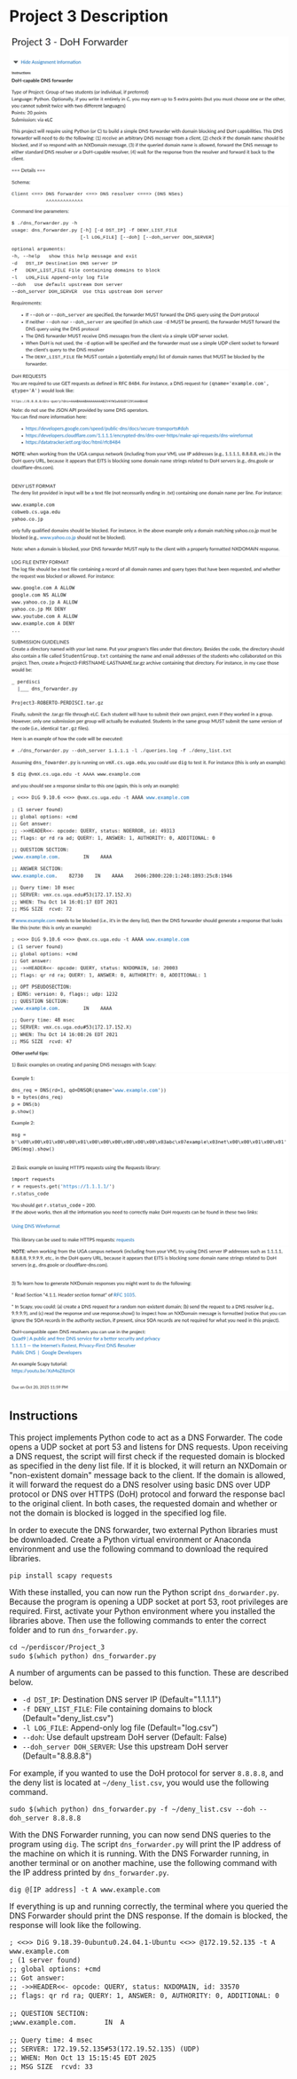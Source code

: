 # Project 3 Description
<p align="center">
  <img src="img/Description_1.png" /><br>
  <img src="img/Description_2.png" /><br>
  <img src="img/Description_3.png" /><br>
  <img src="img/Description_4.png" /><br>
  <img src="img/Description_5.png" /><br>
  <img src="img/Description_6.png" /><br>
  <img src="img/Description_7.png" /><br>
  <img src="img/Description_8.png" />
</p>

## Instructions
This project implements Python code to act as a DNS Forwarder. The code opens a UDP socket at port 53 and listens for DNS requests. Upon receiving a DNS request, the script will first check if the requested domain is blocked as specified in the deny list file. If it is blocked, it will return an NXDomain or "non-existent domain" message back to the client. If the domain is allowed, it will forward the request do a DNS resolver using basic DNS over UDP protocol or DNS over HTTPS (DoH) protocol and forward the response bacl to the original client. In both cases, the requested domain and whether or not the domain is blocked is logged in the specified log file.

In order to execute the DNS forwarder, two external Python libraries must be downloaded. Create a Python virtual environment or Anaconda environment and use the following command to download the required libraries.

    pip install scapy requests

With these installed, you can now run the Python script `dns_dorwarder.py`. Because the program is opening a UDP socket at port 53, root privileges are required. First, activate your Python environment where you installed the libraries above. Then use the following commands to enter the correct folder and to run `dns_forwarder.py`.

    cd ~/perdiscor/Project_3
    sudo $(which python) dns_forwarder.py

A number of arguments can be passed to this function. These are described below.

* `-d DST_IP`: Destination DNS server IP  (Default="1.1.1.1")
* `-f DENY_LIST_FILE`: File containing domains to block  (Default="deny_list.csv")
* `-l LOG_FILE`: Append-only log file  (Default="log.csv")
* `--doh`: Use default upstream DoH server  (Default: False)
* `--doh_server DOH_SERVER`: Use this upstream DoH server  (Default="8.8.8.8")

For example, if you wanted to use the DoH protocol for server `8.8.8.8`, and the deny list is located at `~/deny_list.csv`, you would use the following command.

    sudo $(which python) dns_forwarder.py -f ~/deny_list.csv --doh --doh_server 8.8.8.8

With the DNS Forwarder running, you can now send DNS queries to the program using `dig`. The script `dns_forwarder.py` will print the IP address of the machine on which it is running. With the DNS Forwarder running, in another terminal or on another machine, use the following command with the IP address printed by `dns_forwarder.py`.

    dig @[IP address] -t A www.example.com

If everything is up and running correctly, the terminal where you queried the DNS Forwarder should print the DNS response. If the domain is blocked, the response will look like the following.

    ; <<>> DiG 9.18.39-0ubuntu0.24.04.1-Ubuntu <<>> @172.19.52.135 -t A www.example.com
    ; (1 server found)
    ;; global options: +cmd
    ;; Got answer:
    ;; ->>HEADER<<- opcode: QUERY, status: NXDOMAIN, id: 33570
    ;; flags: qr rd ra; QUERY: 1, ANSWER: 0, AUTHORITY: 0, ADDITIONAL: 0

    ;; QUESTION SECTION:
    ;www.example.com.		IN	A

    ;; Query time: 4 msec
    ;; SERVER: 172.19.52.135#53(172.19.52.135) (UDP)
    ;; WHEN: Mon Oct 13 15:15:45 EDT 2025
    ;; MSG SIZE  rcvd: 33
